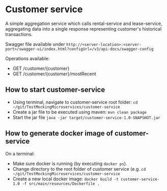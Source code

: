 # Customer service

A simple aggregation service which calls rental-service and lease-service, aggregating data into a single response representing customer's historical transactions.

Swagger file available under `http://<server-location>:<server-port>/swagger-ui/index.html?configUrl=/v3/api-docs/swagger-config`

Operations available:
- GET /customer/{customer}
- GET /customer/{customer}/mostRecent

## How to start customer-service

- Using terminal, navigate to customer-service root folder: `cd ~/git/TestMockingMicroservices/customer-service`
- Create a jar file to be executed using maven: `mvn clean package`
- Start the jar file `java -jar target/customer-service-1.0-SNAPSHOT.jar`

## How to generate docker image of customer-service

On a terminal:
- Make sure docker is running (by executing `docker ps`).
- Change directory to the root folder of customer service (e.g. `cd ~/git/TestMockingMicroservices/customer-service`
- Create a new local docker image: `docker build -t customer-service-1.0 -f src/main/resources/Dockerfile .`
